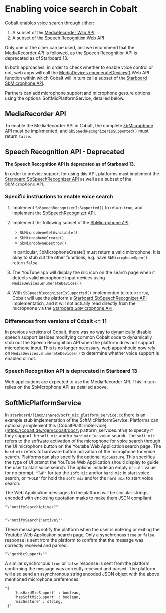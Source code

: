 # Enabling voice search in Cobalt

Cobalt enables voice search through either:

1. A subset of the [MediaRecorder Web API](https://www.w3.org/TR/mediastream-recording/#mediarecorder-api)
2. A subset of the [Speech Recognition Web API](https://w3c.github.io/speech-api/#speechreco-section)

Only one or the other can be used, and we recommend that the MediaRecorder API
is followed, as the Speech Recognition API is deprecated as of Starboard 13.

In both approaches, in order to check whether to enable voice control or not,
web apps will call the [MediaDevices.enumerateDevices()](https://www.w3.org/TR/mediacapture-streams/#dom-mediadevices-enumeratedevices%28%29)
Web API function within which Cobalt will in turn call a subset of the
[Starboard SbMicrophone API](../../starboard/microphone.h).

Partners can add microphone support and microphone gesture options using the
optional SoftMicPlatformService, detailed below.

## MediaRecorder API

To enable the MediaRecorder API in Cobalt, the complete
[SbMicrophone API](../../starboard/microphone.h) must be implemented, and
`SbSpeechRecognizerIsSupported()` must return `false`.

## Speech Recognition API - Deprecated

**The Speech Recognition API is deprecated as of Starboard 13.**

In order to provide support for using this API, platforms must implement the
[Starboard SbSpeechRecognizer API](../../starboard/speech_recognizer.h) as well
as a subset of the [SbMicrophone API](../../starboard/microphone.h).

### Specific instructions to enable voice search

1. Implement `SbSpeechRecognizerIsSupported()` to return `true`, and implement
   the [SbSpeechRecognizer API](../../starboard/speech_recognizer.h).
2. Implement the following subset of the
   [SbMicrophone API](../../starboard/microphone.h):
    - `SbMicrophoneGetAvailable()`
    - `SbMicrophoneCreate()`
    - `SbMicrophoneDestroy()`

   In particular, SbMicrophoneCreate() must return a valid microphone.  It is
   okay to stub out the other functions, e.g. have `SbMicrophoneOpen()`
   return `false`.
3. The YouTube app will display the mic icon on the search page when it detects
   valid microphone input devices using `MediaDevices.enumerateDevices()`.
4. With `SbSpeechRecognizerIsSupported()` implemented to return `true`, Cobalt
   will use the platform's
   [Starboard SbSpeechRecognizer API](../../starboard/speech_recognizer.h)
   implementation, and it will not actually read directly from the microphone
   via the [Starboard SbMicrophone API](../../starboard/microphone.h).

### Differences from versions of Cobalt <= 11

In previous versions of Cobalt, there was no way to dynamically disable
speech support besides modifying common Cobalt code to dynamically stub out the
Speech Recognition API when the platform does not support microphone input.
This is no longer necessary, web apps should now rely on
`MediaDevices.enumerateDevices()` to determine whether voice support is enabled
or not.

### Speech Recognition API is deprecated in Starboard 13 ###

Web applications are expected to use the MediaRecorder API. This in turn relies
on the SbMicrophone API as detailed above.

## SoftMicPlatformService

In `starboard/linux/shared/soft_mic_platform_service.cc` there is an example
stub implementation of the SoftMicPlatformService. Platforms can optionally
implement this [CobaltPlatformService](https://cobalt.dev/gen/cobalt/doc/\
platform_services.html) to specify if they support the `soft mic` and/or `hard mic`
for voice search. The `soft mic` refers to the software activation of the microphone
for voice search through the UI microphone button on the Youtube Web Application
search page. The `hard mic` refers to hardware button activation of the microphone
for voice search. Platforms can also specify the optional `micGesture`. This
specifies the type of UI prompt the YouTube Web Application should display to guide
the user to start voice search. The options include an empty or `null` value for no
prompt, `"TAP"` for tap the `soft mic` and/or `hard mic` to start voice search, or
`"HOLD"` for hold the `soft mic` and/or the `hard mic` to start voice search.

The Web Application messages to the platform will be singular strings, encoded with
enclosing quotation marks to make them JSON compliant:

```
"\"notifySearchActive\""


"\"notifySearchInactive\""
```

These messages notify the platform when the user is entering or exiting the Youtube
Web Application search page. Only a synchronous `true` or `false` response is sent
from the platform to confirm that the message was correctly received and parsed.

```
"\"getMicSupport\""
```

A similar synchronous `true` or `false` response is sent from the platform confirming
the message was correctly received and parsed. The platform will also send an
asynchronous string encoded JSON object with the above mentioned microphone
preferences:

```
"{
    'hasHardMicSupport' : boolean,
    'hasSoftMicSupport' : boolean,
    'micGesture' : string,
 }"
```
